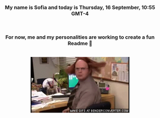 


<div align="center">
<h3 >My name is Sofia and today is Thursday, 16 September, 10:55 GMT-4</h3><br>
<h3 >For now, me and my personalities are working to create a fun Readme 👋
</h3><br>
<img src='img/dwight.gif' alt='working...'/>
</div>
